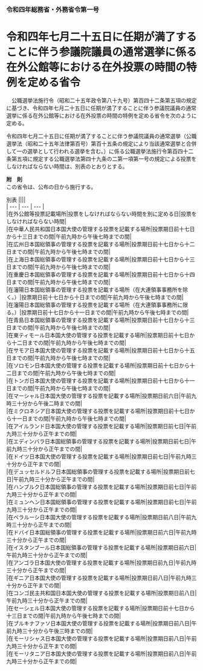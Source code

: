 ### 令和四年総務省・外務省令第一号  
# 令和四年七月二十五日に任期が満了することに伴う参議院議員の通常選挙に係る在外公館等における在外投票の時間の特例を定める省令  
　公職選挙法施行令（昭和二十五年政令第八十九号）第百四十二条第五項の規定に基づき、令和四年七月二十五日に任期が満了することに伴う参議院議員の通常選挙に係る在外公館等における在外投票の時間の特例を定める省令を次のように定める。  
  
令和四年七月二十五日に任期が満了することに伴う参議院議員の通常選挙（公職選挙法（昭和二十五年法律第百号）第百十五条の規定により当該通常選挙と合併して一の選挙として行われる選挙を含む。）に係る公職選挙法施行令第百四十二条第五項に規定する公職選挙法第四十九条の二第一項第一号の規定による投票をしなければならない時間は、別表のとおりとする。  
  
**附　則**  
この省令は、公布の日から施行する。  
  
別表
||||  
| --- | --- | --- |  
|在外公館等投票記載場所|投票をしなければならない時間を別に定める日|投票をしなければならない時間|  
|在中華人民共和国日本国大使の管理する投票を記載する場所|投票期日前十七日から十三日までの間|午前九時から午後七時までの間|  
|在広州日本国総領事の管理する投票を記載する場所|投票期日前十七日から十二日までの間|午前九時から午後七時までの間|  
|在上海日本国総領事の管理する投票を記載する場所|投票期日前十七日から十三日までの間|午前九時から午後七時までの間|  
|在重慶日本国総領事の管理する投票を記載する場所|投票期日前十七日から十四日までの間|午前九時から午後七時までの間|  
|在瀋陽日本国総領事の管理する投票を記載する場所（在大連領事事務所を除く。）|投票期日前十七日から十日までの間|午前九時から午後七時までの間|  
|在瀋陽日本国総領事の管理する投票を記載する場所（在大連領事事務所に限る。）|投票期日前十七日から十一日までの間|午前九時から午後七時までの間|  
|在青島日本国総領事の管理する投票を記載する場所|投票期日前十七日から十三日までの間|午前九時から午後七時までの間|  
|在東ティモール日本国大使の管理する投票を記載する場所|投票期日前十七日から十二日までの間|午前九時から午後七時までの間|  
|在サモア日本国大使の管理する投票を記載する場所|投票期日前十七日から十五日までの間|午前九時から午後七時までの間|  
|在ソロモン日本国大使の管理する投票を記載する場所|投票期日前十七日から十二日までの間|午前九時から午後七時までの間|  
|在トンガ日本国大使の管理する投票を記載する場所|投票期日前十七日から十一日までの間|午前九時から午後七時までの間|  
|在マーシャル日本国大使の管理する投票を記載する場所|投票期日前六日|午前九時三十分から午後二時までの間|  
|在ミクロネシア日本国大使の管理する投票を記載する場所|投票期日前十七日から十一日までの間|午前九時から午後七時までの間|  
|在アイルランド日本国大使の管理する投票を記載する場所|投票期日前七日|午前九時三十分から正午までの間|  
|在エディンバラ日本国総領事の管理する投票を記載する場所|投票期日前七日|午前九時三十分から正午までの間|  
|在ドイツ日本国大使の管理する投票を記載する場所|投票期日前七日|午前九時三十分から正午までの間|  
|在デュッセルドルフ日本国総領事の管理する投票を記載する場所|投票期日前七日|午前九時三十分から正午までの間|  
|在ハンブルク日本国総領事の管理する投票を記載する場所|投票期日前七日|午前九時三十分から正午までの間|  
|在ミュンヘン日本国総領事の管理する投票を記載する場所|投票期日前七日|午前九時三十分から正午までの間|  
|在ベラルーシ日本国大使の管理する投票を記載する場所|投票期日前八日|午前九時三十分から正午までの間|  
|在ドバイ日本国総領事の管理する投票を記載する場所|投票期日前六日|午前九時三十分から正午までの間|  
|在イスタンブール日本国総領事の管理する投票を記載する場所|投票期日前六日|午前九時三十分から正午までの間|  
|在アンゴラ日本国大使の管理する投票を記載する場所|投票期日前九日|午前九時三十分から正午までの間|  
|在ギニア日本国大使の管理する投票を記載する場所|投票期日前八日|午前九時三十分から正午までの間|  
|在コンゴ民主共和国日本国大使の管理する投票を記載する場所|投票期日前八日|午前九時三十分から正午までの間|  
|在セーシェル日本国大使の管理する投票を記載する場所|投票期日前十七日から十三日までの間|午前九時から午後七時までの間|  
|在ブルキナファソ日本国大使の管理する投票を記載する場所|投票期日前八日|午前九時三十分から午後三時までの間|  
|在モーリシャス日本国大使の管理する投票を記載する場所|投票期日前八日|午前九時三十分から正午までの間|  
|在モーリタニア日本国大使の管理する投票を記載する場所|投票期日前八日|午前九時三十分から正午までの間|  
  
